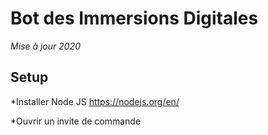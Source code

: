# Bot des Immersions Digitales

*Mise à jour 2020*

## Setup

*Installer Node JS
https://nodejs.org/en/

*Ouvrir un invite de commande 

